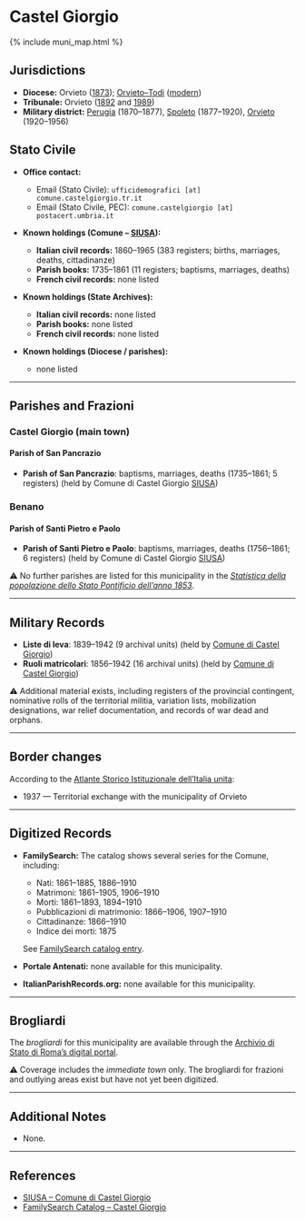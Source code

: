 # Castel Giorgio

{% include muni_map.html %}

## Jurisdictions

* **Diocese:** Orvieto ([1873](https://www.google.it/books/edition/Il_libro_de_comuni_del_Regno_d_Italia_co/WF9mfeJJcDEC?gbpv=1)); [Orvieto–Todi](../dio/orvieto_todi.md) ([modern](https://www.chiesacattolica.it/annuario-cei/ricerca-parrocchie/))
* **Tribunale:** Orvieto ([1892](https://www.google.it/books/edition/Bollettino_ufficiale_del_Ministero_di_gr/kRXd4t5fK-0C?hl=en&gbpv=1&pg=PA457&printsec=frontcover) and [1989](https://www.google.it/books/edition/Gazzetta_ufficiale_della_Repubblica_ital/-Z6nogg-qMQC?hl=en&gbpv=1&pg=RA8-PA38&printsec=frontcover))
* **Military district:** [Perugia](../mil/perugia.md) (1870–1877), [Spoleto](../mil/spoleto.md) (1877–1920), [Orvieto](../mil/orvieto.md) (1920–1956)

## Stato Civile

* **Office contact:**

  * Email (Stato Civile): `ufficidemografici [at] comune.castelgiorgio.tr.it`
  * Email (Stato Civile, PEC): `comune.castelgiorgio [at] postacert.umbria.it`

* **Known holdings (Comune – [SIUSA](https://siusa-archivi.cultura.gov.it/cgi-bin/siusa/pagina.pl?TipoPag=comparc&Chiave=261880)):**

  * **Italian civil records:** 1860–1965 (383 registers; births, marriages, deaths, cittadinanze)
  * **Parish books:** 1735–1861 (11 registers; baptisms, marriages, deaths)
  * **French civil records:** none listed

* **Known holdings (State Archives):**

  * **Italian civil records:** none listed
  * **Parish books:** none listed
  * **French civil records:** none listed

* **Known holdings (Diocese / parishes):**

  * none listed

---

## Parishes and Frazioni

### Castel Giorgio (main town)

#### Parish of San Pancrazio

* **Parish of San Pancrazio**: baptisms, marriages, deaths (1735–1861; 5 registers) (held by Comune di Castel Giorgio [SIUSA](https://siusa-archivi.cultura.gov.it/cgi-bin/siusa/pagina.pl?TipoPag=comparc&Chiave=261880))

### Benano

#### Parish of Santi Pietro e Paolo

* **Parish of Santi Pietro e Paolo**: baptisms, marriages, deaths (1756–1861; 6 registers) (held by Comune di Castel Giorgio [SIUSA](https://siusa-archivi.cultura.gov.it/cgi-bin/siusa/pagina.pl?TipoPag=comparc&Chiave=261880))

⚠️ No further parishes are listed for this municipality in the *[Statistica della popolazione dello Stato Pontificio dell’anno 1853](https://www.google.it/books/edition/Statistics_della_popolazione_dello_Stato/v6dCAQAAMAAJ)*.

---

## Military Records

* **Liste di leva**: 1839–1942 (9 archival units) (held by [Comune di Castel Giorgio](https://siusa-archivi.cultura.gov.it/cgi-bin/siusa/pagina.pl?TipoPag=comparc&Chiave=303060&RicVM=ricercasemplice&RicProgetto=reg%2dumb&RicPag=2&RicFrmRicSemplice=Liste%20di%20leva&RicSez=complessi))
* **Ruoli matricolari**: 1856–1942 (16 archival units) (held by [Comune di Castel Giorgio](https://siusa-archivi.cultura.gov.it/cgi-bin/siusa/pagina.pl?TipoPag=comparc&Chiave=303060&RicVM=ricercasemplice&RicProgetto=reg%2dumb&RicPag=2&RicFrmRicSemplice=Liste%20di%20leva&RicSez=complessi))

⚠️ Additional material exists, including registers of the provincial contingent, nominative rolls of the territorial militia, variation lists, mobilization designations, war relief documentation, and records of war dead and orphans.

---

## Border changes

According to the [Atlante Storico Istituzionale dell’Italia unita](http://dati.san.beniculturali.it/asi/local/detail.html?UA05138):

* 1937 — Territorial exchange with the municipality of Orvieto

---

## Digitized Records

* **FamilySearch:** The catalog shows several series for the Comune, including:

  * Nati: 1861–1885, 1886–1910
  * Matrimoni: 1861–1905, 1906–1910
  * Morti: 1861–1893, 1894–1910
  * Pubblicazioni di matrimonio: 1866–1906, 1907–1910
  * Cittadinanze: 1866–1910
  * Indice dei morti: 1875

  See [FamilySearch catalog entry](https://www.familysearch.org/en/search/catalog/652276).

* **Portale Antenati:** none available for this municipality.

* **ItalianParishRecords.org:** none available for this municipality.

---

## Brogliardi

The *brogliardi* for this municipality are available through the [Archivio di Stato di Roma’s digital portal](https://imagoarchiviodistatoroma.cultura.gov.it/Gregoriano/s_brogliardi.php?Provincia=Viterbo&Denominazione=Castel%20Giorgio).

⚠️ Coverage includes the *immediate town* only. The brogliardi for frazioni and outlying areas exist but have not yet been digitized.

---

## Additional Notes

* None.

---

## References

* [SIUSA – Comune di Castel Giorgio](https://siusa-archivi.cultura.gov.it/cgi-bin/siusa/pagina.pl?TipoPag=comparc&Chiave=261880)
* [FamilySearch Catalog – Castel Giorgio](https://www.familysearch.org/en/search/catalog/652276)
